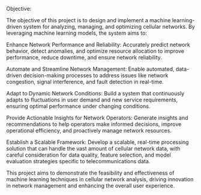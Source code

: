 Objective:

The objective of this project is to design and implement a machine learning-driven system for analyzing, managing, and optimizing cellular networks. By leveraging machine learning models, the system aims to:

Enhance Network Performance and Reliability: Accurately predict network behavior, detect anomalies, and optimize resource allocation to improve performance, reduce downtime, and ensure network reliability.

Automate and Streamline Network Management: Enable automated, data-driven decision-making processes to address issues like network congestion, signal interference, and fault detection in real-time.

Adapt to Dynamic Network Conditions: Build a system that continuously adapts to fluctuations in user demand and new service requirements, ensuring optimal performance under changing conditions.

Provide Actionable Insights for Network Operators: Generate insights and recommendations to help operators make informed decisions, improve operational efficiency, and proactively manage network resources.

Establish a Scalable Framework: Develop a scalable, real-time processing solution that can handle the vast amount of cellular network data, with careful consideration for data quality, feature selection, and model evaluation strategies specific to telecommunications data.

This project aims to demonstrate the feasibility and effectiveness of machine learning techniques in cellular network analysis, driving innovation in network management and enhancing the overall user experience.

